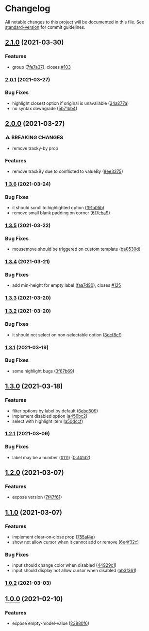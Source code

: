 # Changelog

All notable changes to this project will be documented in this file. See [standard-version](https://github.com/conventional-changelog/standard-version) for commit guidelines.

## [2.1.0](https://github.com/iendeavor/vue-next-select/compare/v2.0.1...v2.1.0) (2021-03-30)


### Features

* group ([7fe7a37](https://github.com/iendeavor/vue-next-select/commit/7fe7a37daf76962c94d4bd63d810864faf3e11c3)), closes [#103](https://github.com/iendeavor/vue-next-select/issues/103)

### [2.0.1](https://github.com/iendeavor/vue-next-select/compare/v2.0.0...v2.0.1) (2021-03-27)


### Bug Fixes

* highlight closest option if original is unavailable ([34a277a](https://github.com/iendeavor/vue-next-select/commit/34a277ab40ce705f5c8e0ba15e3d799285fe4ea0))
* no syntax downgrade ([5b71bb4](https://github.com/iendeavor/vue-next-select/commit/5b71bb4a9b49b316005b3418f00b24636b5b8dc4))

## [2.0.0](https://github.com/iendeavor/vue-next-select/compare/v1.3.6...v2.0.0) (2021-03-27)


### ⚠ BREAKING CHANGES

* remove tracky-by prop

### Features

* remove trackBy due to conflicted to valueBy ([8ee3375](https://github.com/iendeavor/vue-next-select/commit/8ee33757272a9839f57e2665982bd93d5cb94bf4))

### [1.3.6](https://github.com/iendeavor/vue-next-select/compare/v1.3.5...v1.3.6) (2021-03-24)


### Bug Fixes

* it should scroll to highlighted option ([f91b05b](https://github.com/iendeavor/vue-next-select/commit/f91b05bb222031b6d1d523a47379256f864245a5))
* remove small blank padding on corner ([6f7eba9](https://github.com/iendeavor/vue-next-select/commit/6f7eba9e3efc9d4155e1575982820790c2ef777b))

### [1.3.5](https://github.com/iendeavor/vue-next-select/compare/v1.3.4...v1.3.5) (2021-03-22)


### Bug Fixes

* mousemove should be triggered on custom template ([ba0530d](https://github.com/iendeavor/vue-next-select/commit/ba0530d7f8271c1e724574995c9761b1957fd980))

### [1.3.4](https://github.com/iendeavor/vue-next-select/compare/v1.3.3...v1.3.4) (2021-03-21)


### Bug Fixes

* add min-height for empty label ([faa7d90](https://github.com/iendeavor/vue-next-select/commit/faa7d9066600cf9c73ca2c34612cc6a9845abd18)), closes [#125](https://github.com/iendeavor/vue-next-select/issues/125)

### [1.3.3](https://github.com/iendeavor/vue-next-select/compare/v1.3.2...v1.3.3) (2021-03-20)

### [1.3.2](https://github.com/iendeavor/vue-next-select/compare/v1.3.1...v1.3.2) (2021-03-20)


### Bug Fixes

* it should not select on non-selectable option ([3dcf8cf](https://github.com/iendeavor/vue-next-select/commit/3dcf8cfeea4002de52a36145cd98762545671378))

### [1.3.1](https://github.com/iendeavor/vue-next-select/compare/v1.3.0...v1.3.1) (2021-03-19)


### Bug Fixes

* some highlight bugs ([3f67b69](https://github.com/iendeavor/vue-next-select/commit/3f67b6951b9651735653360ebe20e937e3a10a74))

## [1.3.0](https://github.com/iendeavor/vue-next-select/compare/v1.2.1...v1.3.0) (2021-03-18)


### Features

* filter options by label by default ([6ebd509](https://github.com/iendeavor/vue-next-select/commit/6ebd50923c5251cc7f3538fcd4aa21786e3425c7))
* implement disabled option ([a456bc2](https://github.com/iendeavor/vue-next-select/commit/a456bc207147575d71573628c37a7db7c066aaa5))
* select with highlight item ([a50dccf](https://github.com/iendeavor/vue-next-select/commit/a50dccf48a38d899ac49df73d7f480c84440671b))

### [1.2.1](https://github.com/iendeavor/vue-next-select/compare/v1.2.0...v1.2.1) (2021-03-09)


### Bug Fixes

* label may be a number ([#111](https://github.com/iendeavor/vue-next-select/issues/111)) ([0cf41d2](https://github.com/iendeavor/vue-next-select/commit/0cf41d22033b3eaefa91fbe74b07a6ffc96ce6b8))

## [1.2.0](https://github.com/iendeavor/vue-next-select/compare/v1.1.0...v1.2.0) (2021-03-07)


### Features

* expose version ([7f47f61](https://github.com/iendeavor/vue-next-select/commit/7f47f61c52c221751cfca08c359e8e621c0bcff9))

## [1.1.0](https://github.com/iendeavor/vue-next-select/compare/v1.0.2...v1.1.0) (2021-03-07)


### Features

* implement clear-on-close prop ([755af4a](https://github.com/iendeavor/vue-next-select/commit/755af4ab38a3f1b3aa2bd69cd5a788cad365c825))
* show not allow cursor when it cannot add or remove ([6e4f32c](https://github.com/iendeavor/vue-next-select/commit/6e4f32c1ff46f374fd4254d90f942aefebeb4838))


### Bug Fixes

* input should change color when disabled ([44929c1](https://github.com/iendeavor/vue-next-select/commit/44929c160066a59fde1e02a9488f36d0c718a32c))
* input should display not allow cursor when disabled ([ab3f361](https://github.com/iendeavor/vue-next-select/commit/ab3f36150987b26fc8d75992587b58f39fbad2a2))

### [1.0.2](https://github.com/iendeavor/vue-next-select/compare/v1.0.1...v1.0.2) (2021-03-03)

## [1.0.0](https://github.com/iendeavor/vue-next-select/compare/v0.2.0...v1.0.0) (2021-02-10)


### Features

* expose empty-model-value ([23880f6](https://github.com/iendeavor/vue-next-select/commit/23880f60a886f7688dbb81cb27e5e2a72e912b24))
